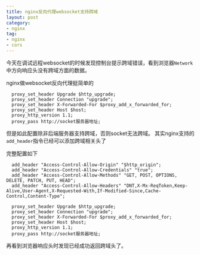 ```yaml
---
title: nginx反向代理websocket支持跨域
layout: post
category:
- nginx
tag:
- nginx
- cors
---
```

今天在调试远程websocket的时候发现控制台提示跨域错误，看到浏览器`Network`中方向响应头没有跨域方面的数据。

nginx做websocket反向代理挺简单的

```
  proxy_set_header Upgrade $http_upgrade;
  proxy_set_header Connection "upgrade";
  proxy_set_header X-Forwarded-For $proxy_add_x_forwarded_for;
  proxy_set_header Host $host;
  proxy_http_version 1.1;
  proxy_pass http://socket服务器地址;
```
但是如此配置除非后端服务器支持跨域，否则socket无法跨域。
其实nginx支持的`add_header`指令已经可以添加跨域相关头了

完整配置如下
```
  add_header "Access-Control-Allow-Origin" "$http_origin";
  add_header "Access-Control-Allow-Credentials" "true";
  add_header "Access-Control-Allow-Methods" "GET, POST, OPTIONS, DELETE, PATCH, PUT, HEAD";
  add_header "Access-Control-Allow-Headers" "DNT,X-Mx-ReqToken,Keep-Alive,User-Agent,X-Requested-With,If-Modified-Since,Cache-Control,Content-Type";

  proxy_set_header Upgrade $http_upgrade;
  proxy_set_header Connection "upgrade";
  proxy_set_header X-Forwarded-For $proxy_add_x_forwarded_for;
  proxy_set_header Host $host;
  proxy_http_version 1.1;
  proxy_pass http://socket服务器地址;
```

再看到浏览器响应头时发现已经成功返回跨域头了。